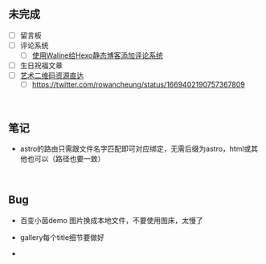 ## 未完成

- [ ] 留言板
- [ ] 评论系统
  - [ ] [使用Waline给Hexo静态博客添加评论系统](https://www.eula.club/blogs/%E4%BD%BF%E7%94%A8Waline%E7%BB%99Hexo%E9%9D%99%E6%80%81%E5%8D%9A%E5%AE%A2%E6%B7%BB%E5%8A%A0%E8%AF%84%E8%AE%BA%E7%B3%BB%E7%BB%9F.html#_1-waline%E7%AE%80%E4%BB%8B)
- [ ] 生日祝福文章
- [ ] [艺术二维码资源直达](https://www.uisdc.com/ai-draw-qr-code)
  - [ ] https://twitter.com/rowancheung/status/1669402190757367809

​	

## 笔记

- astro的路由只需跟文件名字匹配即可对应绑定，无需后缀为astro，html或其他也可以（路径也要一致）

​	

## Bug

- 百变小茵demo 图片换成本地文件，不要使用图床，太慢了

- gallery每个title细节要做好
- 

​	